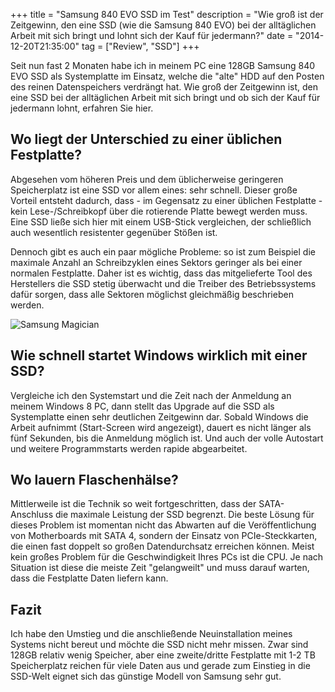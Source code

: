 +++
title       = "Samsung 840 EVO SSD im Test"
description = "Wie groß ist der Zeitgewinn, den eine SSD (wie die Samsung 840 EVO) bei der alltäglichen Arbeit mit sich bringt und lohnt sich der Kauf für jedermann?"
date        = "2014-12-20T21:35:00"
tag         = ["Review", "SSD"]
+++

Seit nun fast 2 Monaten habe ich in meinem PC eine 128GB Samsung 840 EVO SSD als Systemplatte im Einsatz, welche die "alte" HDD auf den Posten des reinen Datenspeichers verdrängt hat.
Wie groß der Zeitgewinn ist, den eine SSD bei der alltäglichen Arbeit mit sich bringt und ob sich der Kauf für jedermann lohnt, erfahren Sie hier.

<!--more-->

## Wo liegt der Unterschied zu einer üblichen Festplatte?
Abgesehen vom höheren Preis und dem üblicherweise geringeren Speicherplatz ist eine SSD vor allem eines: sehr schnell.
Dieser große Vorteil entsteht dadurch, dass - im Gegensatz zu einer üblichen Festplatte - kein Lese-/Schreibkopf über die rotierende Platte bewegt werden muss. Eine SSD ließe sich hier mit einem USB-Stick vergleichen, der schließlich auch wesentlich resistenter gegenüber Stößen ist.

Dennoch gibt es auch ein paar mögliche  Probleme: so ist zum Beispiel die maximale Anzahl an Schreibzyklen eines Sektors geringer als bei einer normalen Festplatte. Daher ist es wichtig, dass das mitgelieferte Tool des Herstellers die SSD stetig überwacht und die Treiber des Betriebssystems dafür sorgen, dass alle Sektoren möglichst gleichmäßig beschrieben werden.

![Samsung Magician](/images/samsung-evo-840-test/SamsungMagician.png)

## Wie schnell startet Windows wirklich mit einer SSD?
Vergleiche ich den Systemstart und die Zeit nach der Anmeldung an meinem Windows 8 PC, dann stellt das Upgrade auf die SSD als Systemplatte einen sehr deutlichen Zeitgewinn dar.
Sobald Windows die Arbeit aufnimmt (Start-Screen wird angezeigt), dauert es nicht länger als fünf Sekunden, bis die Anmeldung möglich ist. Und auch der volle Autostart und weitere Programmstarts werden rapide abgearbeitet.

## Wo lauern Flaschenhälse?
Mittlerweile ist die Technik so weit fortgeschritten, dass der SATA-Anschluss die maximale Leistung der SSD begrenzt. Die beste Lösung für dieses Problem ist momentan nicht das Abwarten auf die Veröffentlichung von Motherboards mit SATA 4, sondern der Einsatz von PCIe-Steckkarten, die einen fast doppelt so großen Datendurchsatz erreichen können.
Meist kein großes Problem für die Geschwindigkeit Ihres PCs ist die CPU. Je nach Situation ist diese die meiste Zeit "gelangweilt" und muss darauf warten, dass die Festplatte Daten liefern kann.

## Fazit
Ich habe den Umstieg und die anschließende Neuinstallation meines Systems nicht bereut und möchte die SSD nicht mehr missen. Zwar sind 128GB relativ wenig Speicher, aber eine zweite/dritte Festplatte mit 1-2 TB Speicherplatz reichen für viele Daten aus und gerade zum Einstieg in die SSD-Welt eignet sich das günstige Modell von Samsung sehr gut.